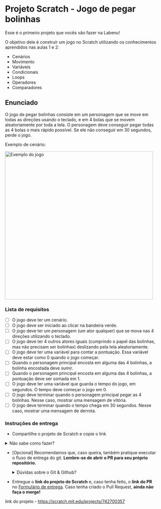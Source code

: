 # Projeto Scratch - Jogo de pegar bolinhas

Esse é o primeiro projeto que vocês vão fazer na Labenu!

O objetivo dele é construir um jogo no Scratch utilizando os conhecimentos aprendidos nas aulas 1 e 2:

- Cenários
- Movimento
- Variáveis
- Condicionais
- Loops
- Operadores
- Comparadores

## Enunciado

O jogo de pegar bolinhas consiste em um personagem que se move em todas as direções usando o teclado, e em 4 bolas que se movem aleatoriamente por toda a tela. O personagem deve conseguir pegar todas as 4 bolas o mais rápido possível. Se ele não conseguir em 30 segundos, perde o jogo.

Exemplo de cenário:

<img width="489" alt="Exemplo do jogo" src="https://user-images.githubusercontent.com/30758350/176967201-97de6ba0-2b6b-491f-9fd5-8e9a56a78fcc.png">

### Lista de requisitos

- [ ] O jogo deve ter um cenário.
- [ ] O jogo deve ser iniciado ao clicar na bandeira verde.
- [ ] O jogo deve ter um personagem (um ator qualquer) que se mova nas 4 direções utilizando o teclado.
- [ ] O jogo deve ter 4 outros atores iguais (cumprindo o papel das bolinhas, mas não precisam ser bolinhas) deslizando pela tela aleatoriamente.
- [ ] O jogo deve ter uma variável para contar a pontuação. Essa variável deve estar como 0 quando o jogo começar.
- [ ] Quando o personagem principal encosta em alguma das 4 bolinhas, a bolinha encostada deve sumir.
- [ ] Quando o personagem principal encosta em alguma das 4 bolinhas, a pontuação deve ser somada em 1.
- [ ] O jogo deve ter uma variável que guarda o tempo do jogo, em segundos. O tempo deve começar o jogo em 0.
- [ ] O jogo deve terminar quando o personagem principal pegar as 4 bolinhas. Nesse caso, mostrar uma mensagem de vitória.
- [ ] O jogo deve terminar quando o tempo chega em 30 segundos. Nesse caso, mostrar uma mensagem de derrota.

### Instruções de entrega

   - Compartilhe o projeto de Scratch e copie o link
   <details>
      <summary>Não sabe como fazer?</summary>
      
![image](https://user-images.githubusercontent.com/11279432/186936864-52539e8e-2397-45a3-a28e-db4adae9c360.png)


   </details>
   
- [Opcional] Recomendamos que, caso queira, também pratique executar o fluxo de entrega do git. **Lembre-se de abrir o PR para seu próprio repositório.**
    <details>
       <summary>Dúvidas sobre o Git & Github?</summary>
       <p>Adiciomos um vídeo explicando o <strong>processo de entrega</strong> [do fork ao pull request] no Material Assincrono da <a href="https://classroom.google.com/w/NTM0NjA2NDg3MjIx/tc/NTM2NDg5NTQyODg4">A005 - Git e Github</a>. Esse vídeo também exemplifica situações que podem acontecer durante o fluxo de utilização do Git.</p>
       
   - Baixe o arquivo do scratch para o seu computador
   <details>
      <summary>Não sabe como fazer?</summary>
      <img src="assets/baixar-scratch.png" alt="Como baixar o projeto para o seu computador"/>
      
      - Faça o fork desse repositório e realize o clone da sua cópia `seu-nome-de-usuario/projeto-scratch`.
      - Adicione o arquivo baixado a uma pasta na raiz do seu repositório local
   <details>
   <summary>Quer uma dica?</summary>
   <img src="assets/adicionar-no-repo.png" alt="Como adicionar o projeto no repositório"/>
   </details>
   </details>
    </details>
    



    
- Entregue o **link do projeto de Scratch** e, caso tenha feito, o **link do PR** no [Formulário de entrega](https://forms.gle/makgC56MrUSNX8RY8). Caso tenha criado o Pull Request, **ainda não faça o merge!**

link do projeto - https://scratch.mit.edu/projects/742700357

